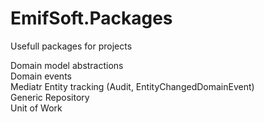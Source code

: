 # EmifSoft.Packages
Usefull packages for projects

Domain model abstractions
<br/>
Domain events
<br/>
Mediatr
Entity tracking (Audit, EntityChangedDomainEvent)
<br/>
Generic Repository
<br/>
Unit of Work 
